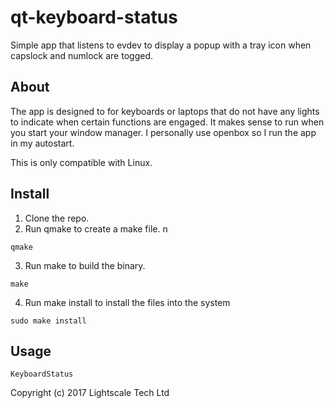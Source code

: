 # qt-keyboard-status
Simple app that listens to evdev to display a popup with a tray icon when
capslock and numlock are togged.

## About
The app is designed to for keyboards or laptops that do not have any lights to
indicate when certain functions are engaged. It makes sense to run when you
start your window manager. I personally use openbox so I run the app in my
autostart.

This is only compatible with Linux.

## Install
1. Clone the repo.
2. Run qmake to create a make file.
n
``` shell
qmake
```

3. Run make to build the binary.

``` shell
make
```

4. Run make install to install the files into the system


``` shell
sudo make install
```

## Usage

``` shell
KeyboardStatus
```


Copyright (c) 2017 Lightscale Tech Ltd
